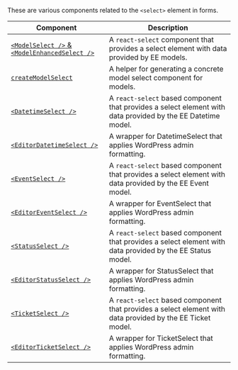 These are various components related to the `<select>` element in forms.

| Component | Description |
| --------- | ----------- |
| [`<ModelSelect />` & `<ModelEnhancedSelect />`](model-select.md)|  A `react-select` component that provides a select element with data provided by EE models. |
| [`createModelSelect`](create-model-select.md)|  A helper for generating a concrete model select component for models. |
| [`<DatetimeSelect />`](datetime-select.md) | A `react-select` based component that provides a select element with data provided by the EE Datetime model.
| [`<EditorDatetimeSelect />`](editor-datetime-select.md) | A wrapper for DatetimeSelect that applies WordPress admin formatting.
| [`<EventSelect />`](event-select.md) | A `react-select` based component that provides a select element with data provided by the EE Event model. |
| [`<EditorEventSelect />`](editor-event-select.md) |  A wrapper for EventSelect that applies WordPress admin formatting.
| [`<StatusSelect />`](status-select.md) | A `react-select` based component that provides a select element with data provided by the EE Status model.
| [`<EditorStatusSelect />`](editor-status-select.md) |  A wrapper for StatusSelect that applies WordPress admin formatting.
| [`<TicketSelect />`](ticket-select.md) | A `react-select` based component that provides a select element with data provided by the EE Ticket model.
| [`<EditorTicketSelect />`](editor-ticket-select.md) |  A wrapper for TicketSelect that applies WordPress admin formatting.